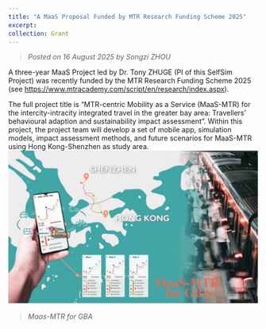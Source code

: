 ```yaml
---
title: "A MaaS Proposal Funded by MTR Research Funding Scheme 2025"
excerpt: 
collection: Grant
---
```

> _Posted on 16 August 2025 by Songzi ZHOU_

A three-year MaaS Project led by Dr. Tony ZHUGE (PI of this SelfSim Project) was recently funded by the MTR Research Funding Scheme 2025 (see https://www.mtracademy.com/script/en/research/index.aspx).

The full project title is “MTR-centric Mobility as a Service (MaaS-MTR) for the intercity-intracity integrated travel in the greater bay area: Travellers’ behavioural adaption and sustainability impact assessment”. Within this project, the project team will develop a set of mobile app, simulation models, impact assessment methods, and future scenarios for MaaS-MTR using Hong Kong-Shenzhen as study area.
<br/><img src="/images/news-9.jpg">
> _Maas-MTR for GBA_
